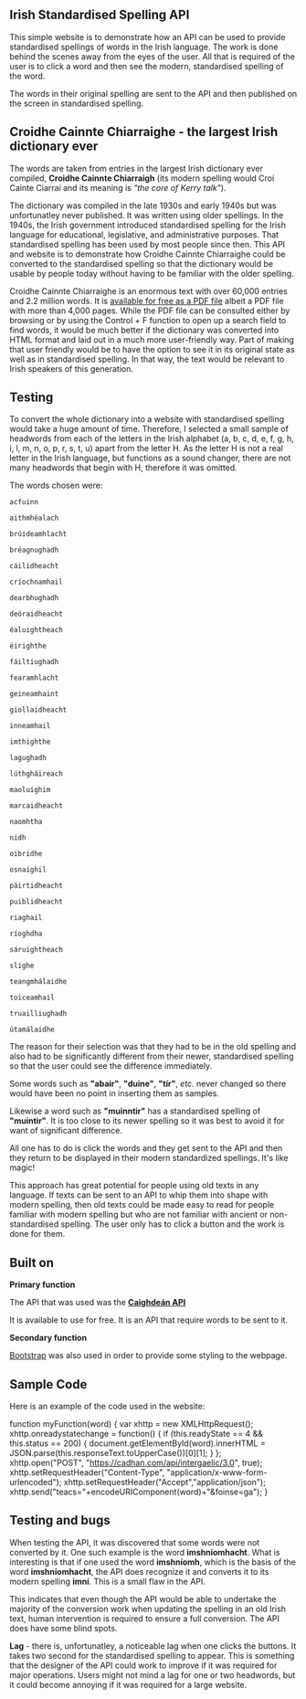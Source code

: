 
## Irish Standardised Spelling API
This simple website is to demonstrate how an API can be used to provide standardised spellings of words in the Irish language. The work is done behind the scenes away from the eyes of the user. All that is required of the user is to click a word and then see the modern, standardised spelling of the word.

The words in their original spelling are sent to the API and then published on the screen in standardised spelling.

## Croidhe Cainnte Chiarraighe - the largest Irish dictionary ever
The words are taken from entries in the largest Irish dictionary ever compiled, **Croidhe Cainnte Chiarraigh** (its modern spelling would Croí Cainte Ciarraí and its meaning is *"the core of Kerry talk"*).

The dictionary was compiled in the late 1930s and early 1940s but was unfortunatley never published. It was written using older spellings. In the 1940s, the Irish government introduced standardised spelling for the Irish language for educational, legislative, and administrative purposes. That standardised spelling has been used by most people since then. This API and website is to demonstrate how Croidhe Cainnte Chiarraighe could be converted to the standardised spelling so that the dictionary would be usable by people today without having to be familiar with the older spelling.

Croidhe Cainnte Chiarraighe is an enormous text with over 60,000 entries and 2.2 million words. It is [available for free as a PDF file](https://www.forasnagaeilge.ie/about/an-gum/croidhe-cainnte-ciarraighe/?lang=en) albeit a PDF file with more than 4,000 pages. While the PDF file can be consulted either by browsing or by using the Control + F function to open up a search field to find words, it would be much better if the dictionary was converted into HTML format and laid out in a much more user-friendly way. Part of making that user friendly would be to have the option to see it in its original state as well as in standardised spelling. In that way, the text would be relevant to Irish speakers of this generation.

## Testing

To convert the whole dictionary into a website with standardised spelling would take a huge amount of time. Therefore, I selected a small sample of headwords from each of the letters in the Irish alphabet (a, b, c, d, e, f, g, h, i, l, m, n, o, p, r, s, t, u) apart from the letter H. As the letter H is not a real letter in the Irish language, but functions as a sound changer, there are not many headwords that begin with H, therefore it was omitted. 

The words chosen were:

    acfuinn

    aithmhéalach

    brúideamhlacht

    bréagnughadh

    cáilidheacht

    críochnamhail

    dearbhughadh

    deóraidheacht

    éaluightheach

    éirighthe

    fáiltiughadh

    fearamhlacht

    geineamhaint

    giollaidheacht

    inneamhail

    imthighthe

    lagughadh

    lúthgháireach

    maoluighim

    marcaidheacht

    naomhtha

    nidh 

    oibridhe

    osnaighil

    páirtidheacht

    puiblidheacht

    riaghail

    ríoghdha

    sáruightheach

    slighe

    teangmhálaidhe

    toiceamhail

    truailliughadh

    útamálaidhe


The reason for their selection was that they had to be in the old spelling and also had to be significantly different from their newer, standardised spelling so that the user could see the difference immediately.

Some words such as **"abair"**, **"duine"**, **"tír"**, *etc.* never changed so there would have been no point in inserting them as samples. 

Likewise a word such as **"muinntir"** has a standardised spelling of **"muintir"**. It is too close to its newer spelling so it was best to avoid it for want of significant difference.


All one has to do is click the words and they get sent to the API and then they return to be displayed in their modern standardized spellings. It's like magic!

This approach has great potential for people using old texts in any language. If texts can be sent to an API to whip them into shape with modern spelling, then old texts could be made easy to read for people familiar with modern spelling but who are not familiar with ancient or non-standardised spelling. The user only has to click a button and the work is done for them.

## Built on
**Primary function**

The API that was used was the [**Caighdeán API**](https://github.com/kscanne/caighdean/blob/master/API.md)

It is available to use for free. It is an API that require words to be sent to it.


**Secondary function**

[Bootstrap](https://getbootstrap.com/) was also used in order to provide some styling to the webpage.


## Sample Code
Here is an example of the code used in the website:

function myFunction(word) { 
    var xhttp = new XMLHttpRequest();
  xhttp.onreadystatechange = function() {
    if (this.readyState == 4 && this.status == 200) {
      document.getElementById(word).innerHTML = JSON.parse(this.responseText.toUpperCase())[0][1];
    }
  };
xhttp.open("POST", "https://cadhan.com/api/intergaelic/3.0", true);
xhttp.setRequestHeader("Content-Type", "application/x-www-form-urlencoded");
xhttp.setRequestHeader("Accept","application/json");
xhttp.send("teacs="+encodeURIComponent(word)+"&foinse=ga");
}


## Testing and bugs
When testing the API, it was discovered that some words were not converted by it. One such example is the word **imshníomhacht**. What is interesting is that if one used the word **imshníomh**, which is the basis of the word **imshníomhacht**, the API does recognize it and converts it to its modern spelling **imní**. This is a small flaw in the API.

This indicates that even though the API would be able to undertake the majority of the conversion work when updating the spelling in an old Irish text, human intervention is required to ensure a full conversion. The API does have some blind spots.

**Lag** - there is, unfortunatley, a noticeable lag when one clicks the buttons. It takes two second for the standardised spelling to appear. This is something that the designer of the API could work to improve if it was required for major operations. Users might not mind a lag for one or two headwords, but it could become annoying if it was required for a large website.